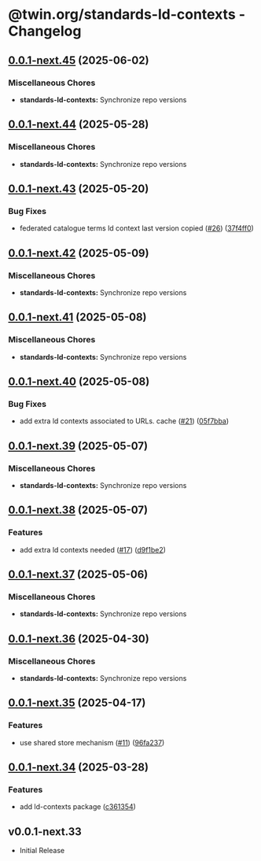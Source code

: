 # @twin.org/standards-ld-contexts - Changelog

## [0.0.1-next.45](https://github.com/twinfoundation/standards/compare/standards-ld-contexts-v0.0.1-next.44...standards-ld-contexts-v0.0.1-next.45) (2025-06-02)


### Miscellaneous Chores

* **standards-ld-contexts:** Synchronize repo versions

## [0.0.1-next.44](https://github.com/twinfoundation/standards/compare/standards-ld-contexts-v0.0.1-next.43...standards-ld-contexts-v0.0.1-next.44) (2025-05-28)


### Miscellaneous Chores

* **standards-ld-contexts:** Synchronize repo versions

## [0.0.1-next.43](https://github.com/twinfoundation/standards/compare/standards-ld-contexts-v0.0.1-next.42...standards-ld-contexts-v0.0.1-next.43) (2025-05-20)


### Bug Fixes

* federated catalogue terms ld context last version copied ([#26](https://github.com/twinfoundation/standards/issues/26)) ([37f4ff0](https://github.com/twinfoundation/standards/commit/37f4ff00664e8b5efc7d24f1e2417061fd2bda56))

## [0.0.1-next.42](https://github.com/twinfoundation/standards/compare/standards-ld-contexts-v0.0.1-next.41...standards-ld-contexts-v0.0.1-next.42) (2025-05-09)


### Miscellaneous Chores

* **standards-ld-contexts:** Synchronize repo versions

## [0.0.1-next.41](https://github.com/twinfoundation/standards/compare/standards-ld-contexts-v0.0.1-next.40...standards-ld-contexts-v0.0.1-next.41) (2025-05-08)


### Miscellaneous Chores

* **standards-ld-contexts:** Synchronize repo versions

## [0.0.1-next.40](https://github.com/twinfoundation/standards/compare/standards-ld-contexts-v0.0.1-next.39...standards-ld-contexts-v0.0.1-next.40) (2025-05-08)


### Bug Fixes

* add extra ld contexts associated to URLs. cache ([#21](https://github.com/twinfoundation/standards/issues/21)) ([05f7bba](https://github.com/twinfoundation/standards/commit/05f7bbafd0efbff445b878ccc2709975e50a7773))

## [0.0.1-next.39](https://github.com/twinfoundation/standards/compare/standards-ld-contexts-v0.0.1-next.38...standards-ld-contexts-v0.0.1-next.39) (2025-05-07)


### Miscellaneous Chores

* **standards-ld-contexts:** Synchronize repo versions

## [0.0.1-next.38](https://github.com/twinfoundation/standards/compare/standards-ld-contexts-v0.0.1-next.37...standards-ld-contexts-v0.0.1-next.38) (2025-05-07)


### Features

* add extra ld contexts needed ([#17](https://github.com/twinfoundation/standards/issues/17)) ([d9f1be2](https://github.com/twinfoundation/standards/commit/d9f1be2a852f776cb3a8f00bb4dd631da0fe848e))

## [0.0.1-next.37](https://github.com/twinfoundation/standards/compare/standards-ld-contexts-v0.0.1-next.36...standards-ld-contexts-v0.0.1-next.37) (2025-05-06)


### Miscellaneous Chores

* **standards-ld-contexts:** Synchronize repo versions

## [0.0.1-next.36](https://github.com/twinfoundation/standards/compare/standards-ld-contexts-v0.0.1-next.35...standards-ld-contexts-v0.0.1-next.36) (2025-04-30)


### Miscellaneous Chores

* **standards-ld-contexts:** Synchronize repo versions

## [0.0.1-next.35](https://github.com/twinfoundation/standards/compare/standards-ld-contexts-v0.0.1-next.34...standards-ld-contexts-v0.0.1-next.35) (2025-04-17)


### Features

* use shared store mechanism ([#11](https://github.com/twinfoundation/standards/issues/11)) ([96fa237](https://github.com/twinfoundation/standards/commit/96fa23735f69c1fc7e3d0019b527634fa0a042d9))

## [0.0.1-next.34](https://github.com/twinfoundation/standards/compare/standards-ld-contexts-v0.0.1-next.33...standards-ld-contexts-v0.0.1-next.34) (2025-03-28)


### Features

* add ld-contexts package ([c361354](https://github.com/twinfoundation/standards/commit/c3613542c3dab5c37cc3d9869ea72eef86bc1ba1))

## v0.0.1-next.33

- Initial Release
